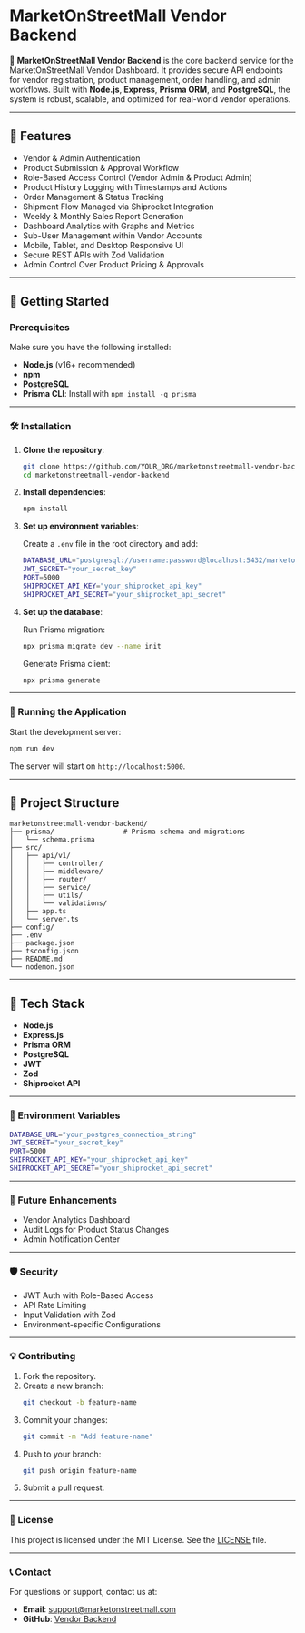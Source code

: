 
# MarketOnStreetMall Vendor Backend

🎉 **MarketOnStreetMall Vendor Backend** is the core backend service for the MarketOnStreetMall Vendor Dashboard. It provides secure API endpoints for vendor registration, product management, order handling, and admin workflows. Built with **Node.js**, **Express**, **Prisma ORM**, and **PostgreSQL**, the system is robust, scalable, and optimized for real-world vendor operations.

---

## 📑 Features

- Vendor & Admin Authentication  
- Product Submission & Approval Workflow  
- Role-Based Access Control (Vendor Admin & Product Admin)  
- Product History Logging with Timestamps and Actions  
- Order Management & Status Tracking  
- Shipment Flow Managed via Shiprocket Integration  
- Weekly & Monthly Sales Report Generation  
- Dashboard Analytics with Graphs and Metrics  
- Sub-User Management within Vendor Accounts  
- Mobile, Tablet, and Desktop Responsive UI  
- Secure REST APIs with Zod Validation  
- Admin Control Over Product Pricing & Approvals  

---

## 🚀 Getting Started

### Prerequisites

Make sure you have the following installed:

- **Node.js** (v16+ recommended)
- **npm**
- **PostgreSQL**
- **Prisma CLI**: Install with `npm install -g prisma`

---

### 🛠 Installation

1. **Clone the repository**:

   ```bash
   git clone https://github.com/YOUR_ORG/marketonstreetmall-vendor-backend.git
   cd marketonstreetmall-vendor-backend
   ```

2. **Install dependencies**:

   ```bash
   npm install
   ```

3. **Set up environment variables**:

   Create a `.env` file in the root directory and add:

   ```bash
   DATABASE_URL="postgresql://username:password@localhost:5432/marketonstreetmall"
   JWT_SECRET="your_secret_key"
   PORT=5000
   SHIPROCKET_API_KEY="your_shiprocket_api_key"
   SHIPROCKET_API_SECRET="your_shiprocket_api_secret"
   ```

4. **Set up the database**:

   Run Prisma migration:

   ```bash
   npx prisma migrate dev --name init
   ```

   Generate Prisma client:

   ```bash
   npx prisma generate
   ```

---

### 🏃 Running the Application

Start the development server:

```bash
npm run dev
```

The server will start on `http://localhost:5000`.

---

## 📂 Project Structure

```
marketonstreetmall-vendor-backend/
├── prisma/                 # Prisma schema and migrations
│   └── schema.prisma
├── src/
│   ├── api/v1/
│   │   ├── controller/
│   │   ├── middleware/
│   │   ├── router/
│   │   ├── service/
│   │   ├── utils/
│   │   └── validations/
│   ├── app.ts
│   └── server.ts
├── config/
├── .env
├── package.json
├── tsconfig.json
├── README.md
└── nodemon.json
```

---

## 🔧 Tech Stack

- **Node.js**
- **Express.js**
- **Prisma ORM**
- **PostgreSQL**
- **JWT**
- **Zod**
- **Shiprocket API**

---

### 🔑 Environment Variables

```bash
DATABASE_URL="your_postgres_connection_string"
JWT_SECRET="your_secret_key"
PORT=5000
SHIPROCKET_API_KEY="your_shiprocket_api_key"
SHIPROCKET_API_SECRET="your_shiprocket_api_secret"
```

---

### 🔄 Future Enhancements

- Vendor Analytics Dashboard
- Audit Logs for Product Status Changes
- Admin Notification Center

---

### 🛡 Security

- JWT Auth with Role-Based Access
- API Rate Limiting
- Input Validation with Zod
- Environment-specific Configurations

---

### 💡 Contributing

1. Fork the repository.
2. Create a new branch:
   ```bash
   git checkout -b feature-name
   ```
3. Commit your changes:
   ```bash
   git commit -m "Add feature-name"
   ```
4. Push to your branch:
   ```bash
   git push origin feature-name
   ```
5. Submit a pull request.

---

### 📜 License

This project is licensed under the MIT License. See the [LICENSE](LICENSE) file.

---

### 📞 Contact

For questions or support, contact us at:

- **Email**: support@marketonstreetmall.com
- **GitHub**: [Vendor Backend](https://github.com/YOUR_ORG/marketonstreetmall-vendor-backend)
